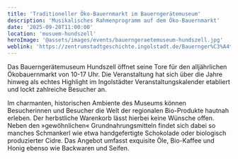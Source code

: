 ```yaml
---
title: 'Traditioneller Öko-Bauernmarkt im Bauerngerätemuseum'
description: 'Musikalisches Rahmenprogramm auf dem Öko-Bauernmarkt'
date: '2025-09-20T11:00:00'
location: 'musuem-hundszell'
heroImage: '@assets/images/events/bauerngeraetemuseum-hundszell.jpg'
weblink: 'https://zentrumstadtgeschichte.ingolstadt.de/Bauernger%C3%A4temuseum/Musik-M%C3%A4rkte/'
---
```


Das Bauerngerätemuseum Hundszell öffnet seine Tore für den alljährlichen Ökobauernmarkt von 10-17 Uhr. Die Veranstaltung hat sich über die Jahre hinweg als echtes Highlight im Ingolstädter Veranstaltungskalender etabliert und lockt zahlreiche Besucher an.

Im charmanten, historischen Ambiente des Museums können Besucherinnen und Besucher die Welt der regionalen Bio-Produkte hautnah erleben. Der herbstliche Warenkorb lässt hierbei keine Wünsche offen. Neben den »gewöhnlichen« Grundnahrungsmitteln findet sich dabei so manches Schmankerl wie etwa handgefertigte Schokolade oder biologisch produzierter Cidre. Das Angebot umfasst exquisite Öle, Bio-Kaffee und Honig ebenso wie Backwaren und Seifen.